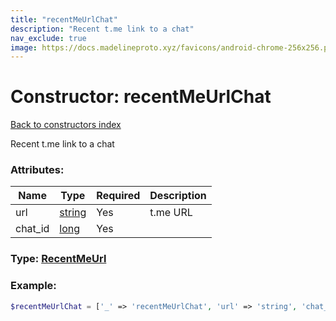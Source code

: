 ```yaml
---
title: "recentMeUrlChat"
description: "Recent t.me link to a chat"
nav_exclude: true
image: https://docs.madelineproto.xyz/favicons/android-chrome-256x256.png
---
```

# Constructor: recentMeUrlChat  
[Back to constructors index](index.md)



Recent t.me link to a chat

### Attributes:

| Name     |    Type       | Required | Description |
|----------|---------------|----------|-------------|
|url|[string](../types/string.md) | Yes|t.me URL|
|chat\_id|[long](../types/long.md) | Yes|



### Type: [RecentMeUrl](../types/RecentMeUrl.md)


### Example:

```php
$recentMeUrlChat = ['_' => 'recentMeUrlChat', 'url' => 'string', 'chat_id' => long];
```  
